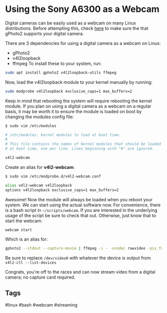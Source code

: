 # Using the Sony A6300 as a Webcam

Digital cameras can be easily used as a webcam on many Linux distributions. 
Before attempting this, check [here](http://gphoto.org/proj/libgphoto2/support.php)
to make sure the that gPhoto2 supports your digital camera.

There are 3 dependencies for using a digital camera as a webcam on Linux:
* gPhoto2
* v4l2loopback
* ffmpeg
To install these to your system, run:
```bash
sudo apt install gphoto2 v4l2loopback-utils ffmpeg
```

Now, load the v4l2loopback module to your kernel manually by running:
```bash
sudo modprobe v4l2loopback exclusive_caps=1 max_buffers=2
```

Keep in mind that rebooting the system will require rebooting the kernel module.
If you plan on using a digital camera as a webcam on a regular basis, it may be
worth it to ensure the module is loaded on boot by changing the modules config
file:
```bash
$ sudo vim /etc/modules 

# /etc/modules: kernel modules to load at boot time.
#
# This file contains the names of kernel modules that should be loaded
# at boot time, one per line. Lines beginning with "#" are ignored.

v4l2-webcam
```

Create an alias for **v4l2-webcam**:
```bash
$ sudo vim /etc/modprobe.d/v4l2-webcam.conf

alias v4l2-webcam v4l2loopback
options v4l2loopback exclusive_caps=1 max_buffers=2
```

Awesome! Now the module will always be loaded when you reboot your system.
We can start using the actual software now. For convenience, there is a bash
script in ```~/scripts/webcam```. If you are interested in the underlying
usage of the script be sure to check that out. Otherwise, just know that to
start the webcam:
```bash
webcam start
```
Which is an alias for:
```bash
gphoto2 --stdout --capture-movie | ffmpeg -i - -vcodec rawvideo -pix_fmt yuv420p -threads 0 -f v4l2 /dev/video0
```
Be sure to replace ```/dev/video0``` with whatever the device is output
from ```v4l2-ctl --list-devices```

Congrats, you're off to the races and can now stream video from a digital
camera; no capture card required.

## Tags
#linux #bash #webcam #streaming
